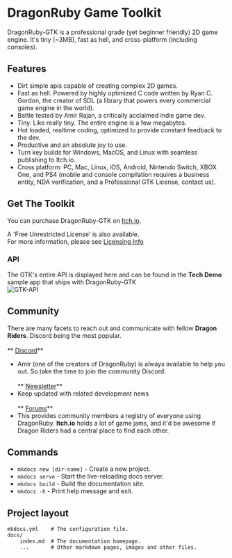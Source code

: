 # DragonRuby Game Toolkit


DragonRuby-GTK is a professional grade (yet beginner friendly) 2D game engine. It's tiny (~3MB), fast as hell, and cross-platform (including consoles).

## Features
  - Dirt simple apis capable of creating complex 2D games.
  - Fast as hell. Powered by highly optimized C code written by Ryan C. Gordon, the creator of SDL (a library that powers every commercial game engine in the world).
  - Battle tested by Amir Rajan, a critically acclaimed indie game dev.
  - Tiny. Like really tiny. The entire engine is a few megabytes.
  - Hot loaded, realtime coding, optimized to provide constant feedback to the dev.
  - Productive and an absolute joy to use.
  - Turn key builds for Windows, MacOS, and Linux with seamless publishing to Itch.io.
  - Cross platform: PC, Mac, Linux, iOS, Android, Nintendo Switch, XBOX One, and PS4 (mobile and console compilation requires a business entity, NDA verification, and a Professional GTK License, contact us).

## Get The Toolkit
You can purchase DragonRuby-GTK on [Itch.io](https://dragonruby.itch.io/dragonruby-gtk/purchase).

A 'Free Unrestricted License' is also available. <br>For more information, please see [Licensing Info](/../license.md)

### API
The GTK's entire API is displayed here and can be found in the **Tech Demo** sample app that ships with DragonRuby-GTK<br>
![GTK-API](https://img.itch.zone/aW1nLzIwMjc0NjAuZ2lm/original/nSIv4l.gif)

## Community
There are many facets to reach out and communicate with fellow **Dragon Riders**. Discord being the most popular.<br><br>
** [Discord](http://discord.dragonruby.org)** 
- Amir (one of the creators of DragonRuby) is always available to help you out. So take the time to join the community Discord.<br><br>
** [Newsletter](http://dragonrubydispatch.com/)**
- Keep updated with related development news <br><br>
** [Forums](https://itch.io/t/526689/dragonruby-gtk-discord-server-created-join-it-dammit)**
- This provides community members a registry of everyone using
   DragonRuby. **Itch.io** holds a lot of game jams, and it'd be awesome if
   Dragon Riders had a central place to find each other.<br>

## Commands

* `mkdocs new [dir-name]` - Create a new project.
* `mkdocs serve` - Start the live-reloading docs server.
* `mkdocs build` - Build the documentation site.
* `mkdocs -h` - Print help message and exit.

## Project layout

    mkdocs.yml    # The configuration file.
    docs/
        index.md  # The documentation homepage.
        ...       # Other markdown pages, images and other files.

